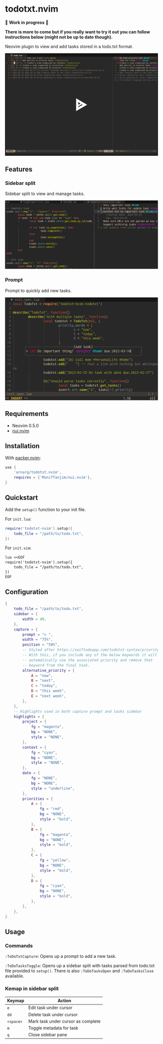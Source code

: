 # todotxt.nvim

🚧 **Work in progress** 🚧

**There is more to come but if you really want to try it out you can follow instructions below (might not be up to date though).**

Neovim plugin to view and add tasks stored in a todo.txt format.

[![asciicast](doc/asciinema.png)](https://asciinema.org/a/DVMyXY3pvUBKNdzu5Ywy9jweE)

## Features

### Sidebar split

Sidebar split to view and manage tasks.

![sidebar](doc/sidebar.png)

### Prompt

Prompt to quickly add new tasks.

![prompt](doc/prompt.png)

## Requirements

- Neovim 0.5.0
- [nui.nvim](https://github.com/MunifTanjim/nui.nvim)

## Installation

With [packer.nvim](https://github.com/wbthomason/packer.nvim):
```lua
use {
	'arnarg/todotxt.nvim',
	requires = {'MunifTanjim/nui.nvim'},
}
```

## Quickstart

Add the `setup()` function to your init file.

For `init.lua`:
```lua
require('todotxt-nvim').setup({
	todo_file = "/path/to/todo.txt",
})
```

For `init.vim`:
```vim
lua <<EOF
require('todotxt-nvim').setup({
	todo_file = "/path/to/todo.txt",
})
EOF
```

## Configuration

```lua
{
	todo_file = "/path/to/todo.txt",
	sidebar = {
		width = 40,
	},
	capture = {
		prompt = "> ",
		width = "75%",
		position = "50%",
		-- Styled after https://swiftodoapp.com/todotxt-syntax/priority/
		-- With this, if you include any of the below keywords it will
		-- automatically use the associated priority and remove that
		-- keyword from the final task.
		alternative_priority = {
			A = "now",
			B = "next",
			C = "today",
			D = "this week",
			E = "next week",
		},
	},
	-- Highlights used in both capture prompt and tasks sidebar
	highlights = {
		project = {
			fg = "magenta",
			bg = "NONE",
			style = "NONE",
		},
		context = {
			fg = "cyan",
			bg = "NONE",
			style = "NONE",
		},
		date = {
			fg = "NONE",
			bg = "NONE",
			style = "underline",
		},
		priorities = {
			A = {
				fg = "red",
				bg = "NONE",
				style = "bold",
			},
			B = {
				fg = "magenta",
				bg = "NONE",
				style = "bold",
			},
			C = {
				fg = "yellow",
				bg = "NONE",
				style = "bold",
			},
			D = {
				fg = "cyan",
				bg = "NONE",
				style = "bold",
			},
		},
	},
}
```

## Usage

### Commands

`:ToDoTxtCapture`: Opens up a prompt to add a new task.

`:ToDoTasksToggle`: Opens up a sidebar split with tasks parsed from todo.txt file provided to `setup()`. There is also `:ToDoTasksOpen` and `:ToDoTasksClose` available.

### Kemap in sidebar split

| Keymap    | Action                             |
|-----------|------------------------------------|
| `e`       | Edit task under cursor             |
| `dd`      | Delete task under cursor           |
| `<space>` | Mark task under cursor as complete |
| `m`       | Toggle metadata for task           |
| `q`       | Close sidebar pane                 |

